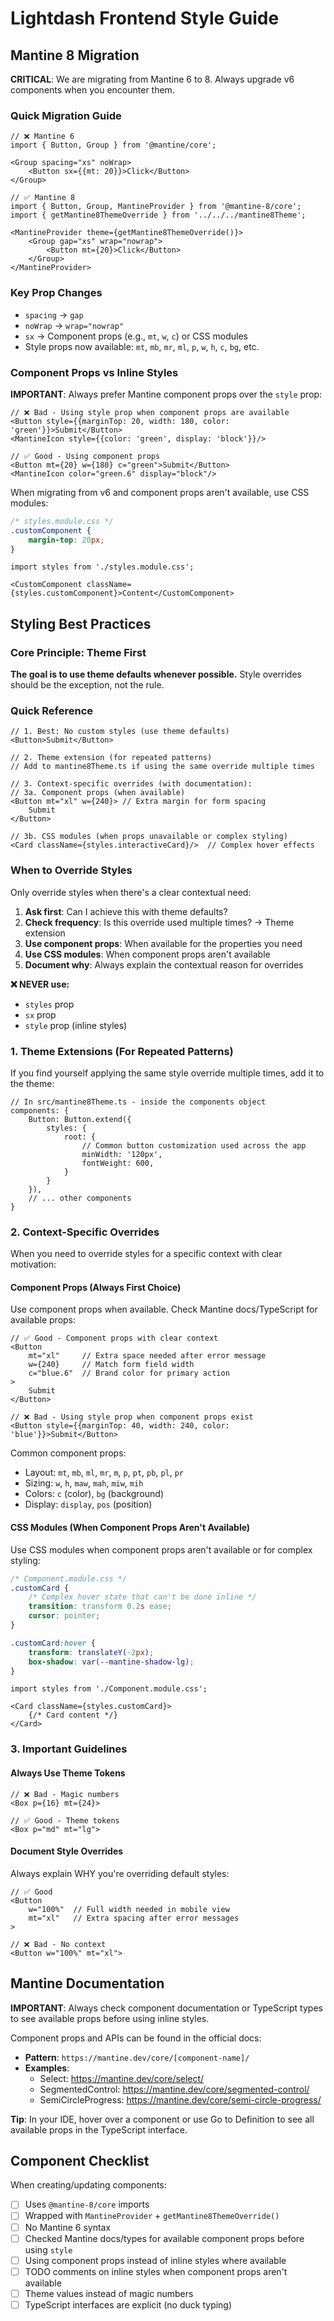 # Lightdash Frontend Style Guide

## Mantine 8 Migration

**CRITICAL**: We are migrating from Mantine 6 to 8. Always upgrade v6 components when you encounter them.

### Quick Migration Guide

```tsx
// ❌ Mantine 6
import { Button, Group } from '@mantine/core';

<Group spacing="xs" noWrap>
    <Button sx={{mt: 20}}>Click</Button>
</Group>

// ✅ Mantine 8
import { Button, Group, MantineProvider } from '@mantine-8/core';
import { getMantine8ThemeOverride } from '../../../mantine8Theme';

<MantineProvider theme={getMantine8ThemeOverride()}>
    <Group gap="xs" wrap="nowrap">
        <Button mt={20}>Click</Button>
    </Group>
</MantineProvider>
```

### Key Prop Changes

- `spacing` → `gap`
- `noWrap` → `wrap="nowrap"`
- `sx` → Component props (e.g., `mt`, `w`, `c`) or CSS modules
- Style props now available: `mt`, `mb`, `mr`, `ml`, `p`, `w`, `h`, `c`, `bg`, etc.

### Component Props vs Inline Styles

**IMPORTANT**: Always prefer Mantine component props over the `style` prop:

```tsx
// ❌ Bad - Using style prop when component props are available
<Button style={{marginTop: 20, width: 180, color: 'green'}}>Submit</Button>
<MantineIcon style={{color: 'green', display: 'block'}}/>

// ✅ Good - Using component props
<Button mt={20} w={180} c="green">Submit</Button>
<MantineIcon color="green.6" display="block"/>
```

When migrating from v6 and component props aren't available, use CSS modules:

```css
/* styles.module.css */
.customComponent {
    margin-top: 20px;
}
```

```tsx
import styles from './styles.module.css';

<CustomComponent className={styles.customComponent}>Content</CustomComponent>
```

## Styling Best Practices

### Core Principle: Theme First

**The goal is to use theme defaults whenever possible.** Style overrides should be the exception, not the rule.

### Quick Reference

```tsx
// 1. Best: No custom styles (use theme defaults)
<Button>Submit</Button>

// 2. Theme extension (for repeated patterns)
// Add to mantine8Theme.ts if using the same override multiple times

// 3. Context-specific overrides (with documentation):
// 3a. Component props (when available)
<Button mt="xl" w={240}> // Extra margin for form spacing
    Submit
</Button>

// 3b. CSS modules (when props unavailable or complex styling)
<Card className={styles.interactiveCard}/>  // Complex hover effects
```

### When to Override Styles

Only override styles when there's a clear contextual need:

1. **Ask first**: Can I achieve this with theme defaults?
2. **Check frequency**: Is this override used multiple times? → Theme extension
3. **Use component props**: When available for the properties you need
4. **Use CSS modules**: When component props aren't available
5. **Document why**: Always explain the contextual reason for overrides

**❌ NEVER use:**
- `styles` prop
- `sx` prop
- `style` prop (inline styles)

### 1. Theme Extensions (For Repeated Patterns)

If you find yourself applying the same style override multiple times, add it to the theme:

```tsx
// In src/mantine8Theme.ts - inside the components object
components: {
    Button: Button.extend({
        styles: {
            root: {
                // Common button customization used across the app
                minWidth: '120px',
                fontWeight: 600,
            }
        }
    }),
    // ... other components
}
```

### 2. Context-Specific Overrides

When you need to override styles for a specific context with clear motivation:

#### Component Props (Always First Choice)

Use component props when available. Check Mantine docs/TypeScript for available props:

```tsx
// ✅ Good - Component props with clear context
<Button
    mt="xl"     // Extra space needed after error message
    w={240}     // Match form field width
    c="blue.6"  // Brand color for primary action
>
    Submit
</Button>

// ❌ Bad - Using style prop when component props exist
<Button style={{marginTop: 40, width: 240, color: 'blue'}}>Submit</Button>
```

Common component props:

- Layout: `mt`, `mb`, `ml`, `mr`, `m`, `p`, `pt`, `pb`, `pl`, `pr`
- Sizing: `w`, `h`, `maw`, `mah`, `miw`, `mih`
- Colors: `c` (color), `bg` (background)
- Display: `display`, `pos` (position)


#### CSS Modules (When Component Props Aren't Available)

Use CSS modules when component props aren't available or for complex styling:

```css
/* Component.module.css */
.customCard {
    /* Complex hover state that can't be done inline */
    transition: transform 0.2s ease;
    cursor: pointer;
}

.customCard:hover {
    transform: translateY(-2px);
    box-shadow: var(--mantine-shadow-lg);
}
```

```tsx
import styles from './Component.module.css';

<Card className={styles.customCard}>
    {/* Card content */}
</Card>
```

### 3. Important Guidelines

#### Always Use Theme Tokens

```tsx
// ❌ Bad - Magic numbers
<Box p={16} mt={24}>

// ✅ Good - Theme tokens
<Box p="md" mt="lg">
```

#### Document Style Overrides

Always explain WHY you're overriding default styles:

```tsx
// ✅ Good
<Button 
    w="100%"  // Full width needed in mobile view
    mt="xl"   // Extra spacing after error messages
>

// ❌ Bad - No context
<Button w="100%" mt="xl">
```

## Mantine Documentation

**IMPORTANT**: Always check component documentation or TypeScript types to see available props before using inline
styles.

Component props and APIs can be found in the official docs:

- **Pattern**: `https://mantine.dev/core/[component-name]/`
- **Examples**:
    - Select: https://mantine.dev/core/select/
    - SegmentedControl: https://mantine.dev/core/segmented-control/
    - SemiCircleProgress: https://mantine.dev/core/semi-circle-progress/

**Tip**: In your IDE, hover over a component or use Go to Definition to see all available props in the TypeScript
interface.

## Component Checklist

When creating/updating components:

- [ ] Uses `@mantine-8/core` imports
- [ ] Wrapped with `MantineProvider` + `getMantine8ThemeOverride()`
- [ ] No Mantine 6 syntax
- [ ] Checked Mantine docs/types for available component props before using `style`
- [ ] Using component props instead of inline styles where available
- [ ] TODO comments on inline styles when component props aren't available
- [ ] Theme values instead of magic numbers
- [ ] TypeScript interfaces are explicit (no duck typing)